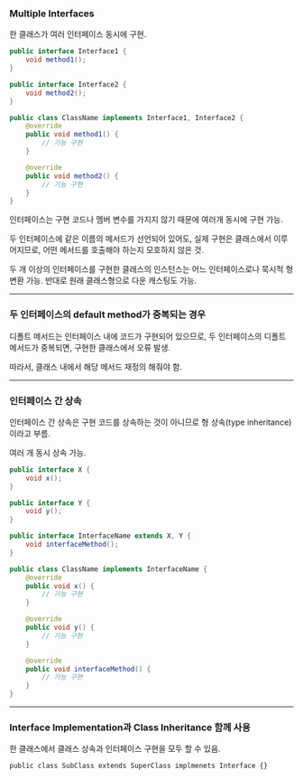 ### Multiple Interfaces

한 클래스가 여러 인터페이스 동시에 구현.

```java
public interface Interface1 {
	void method1();
}
```

```java
public interface Interface2 {
	void method2();
}
```

```java
public class ClassName implements Interface1, Interface2 {
	@override
	public void method1() {
		// 기능 구현
	}

	@override
	public void method2() {
		// 기능 구현
	}
}
```

인터페이스는 구현 코드나 멤버 변수를 가지지 않기 때문에 여러개 동시에 구현 가능.

두 인터페이스에 같은 이름의 메서드가 선언되어 있어도, 실제 구현은 클래스에서 이루어지므로, 어떤 메서드를 호출해야 하는지 모호하지 않은 것.

두 개 이상의 인터페이스를 구현한 클래스의 인스턴스는 어느 인터페이스로나 묵시적 형 변환 가능. 반대로 원래 클래스형으로 다운 캐스팅도 가능.

---

### 두 인터페이스의 default method가 중복되는 경우

디폴트 메서드는 인터페이스 내에 코드가 구현되어 있으므로, 두 인터페이스의 디폴트 메서드가 중복되면, 구현한 클래스에서 오류 발생.

따라서, 클래스 내에서 해당 메서드 재정의 해줘야 함.

---

### 인터페이스 간 상속

인터페이스 간 상속은 구현 코드를 상속하는 것이 아니므로 형 상속(type inheritance)이라고 부름.

여러 개 동시 상속 가능.

```java
public interface X {
	void x();
}
```

```java
public interface Y {
	void y();
}
```

```java
public interface InterfaceName extends X, Y {
	void interfaceMethod();
}
```

```java
public class ClassName implements InterfaceName {
	@override
	public void x() {
		// 기능 구현
	}

	@override
	public void y() {
		// 기능 구현
	}

	@override
	public void interfaceMethod() {
		// 기능 구현
	}
}
```

---

### Interface Implementation과 Class Inheritance 함께 사용

한 클래스에서 클래스 상속과 인터페이스 구현을 모두 할 수 있음.

`public class SubClass extends SuperClass implmenets Interface {}`
